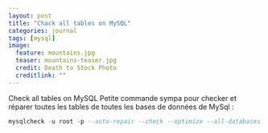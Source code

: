```yaml
---
layout: post
title: "Chack all tables on MySQL"
categories: journal
tags: [mysql]
image:
  feature: mountains.jpg
  teaser: mountains-teaser.jpg
  credit: Death to Stock Photo
  creditlink: ""
---
```


Check all tables on MySQL
Petite commande sympa pour checker et réparer toutes les tables de toutes les bases de données de MySql :

~~~SQL
mysqlcheck -u root -p --auto-repair --check --optimize --all-databases
~~~
